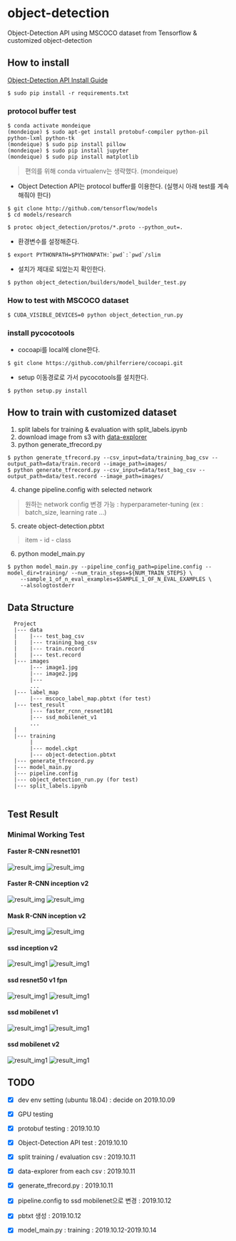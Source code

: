 # object-detection
Object-Detection API using MSCOCO dataset from Tensorflow & customized object-detection

## How to install 
[Object-Detection API Install Guide](https://github.com/tensorflow/models/blob/master/research/object_detection/g3doc/installation.md)
```
$ sudo pip install -r requirements.txt
```
### protocol buffer test
```
$ conda activate mondeique
(mondeique) $ sudo apt-get install protobuf-compiler python-pil python-lxml python-tk
(mondeique) $ sudo pip install pillow
(mondeique) $ sudo pip install jupyter
(mondeique) $ sudo pip install matplotlib 
```
> 편의를 위해 conda virtualenv는 생략했다. (mondeique)
- Object Detection API는 protocol buffer를 이용한다. (실행시 아래 test를 계속 해줘야 한다)
```
$ git clone http://github.com/tensorflow/models
$ cd models/research

$ protoc object_detection/protos/*.proto --python_out=.
```
- 환경변수를 설정해준다.
```
$ export PYTHONPATH=$PYTHONPATH:`pwd`:`pwd`/slim
```
- 설치가 제대로 되었는지 확인한다. 
```
$ python object_detection/builders/model_builder_test.py
```
### How to test with MSCOCO dataset
```
$ CUDA_VISIBLE_DEVICES=0 python object_detection_run.py
```
### install pycocotools
- cocoapi를 local에 clone한다.
```
$ git clone https://github.com/philferriere/cocoapi.git
```
- setup 이동경로로 가서 pycocotools를 설치한다.
```
$ python setup.py install 
```
## How to train with customized dataset

1. split labels for training & evaluation with split_labels.ipynb
2. download image from s3 with [data-explorer](https://github.com/mondeique/data-explorer)
3. python generate_tfrecord.py 
```
$ python generate_tfrecord.py --csv_input=data/training_bag_csv --output_path=data/train.record --image_path=images/
$ python generate_tfrecord.py --csv_input=data/test_bag_csv --output_path=data/test.record --image_path=images/
```

4. change pipeline.config with selected network
> 원하는 network config 변경 가능 : hyperparameter-tuning (ex : batch_size, learning rate ...)
5. create object-detection.pbtxt
> item - id - class
6. python model_main.py
```
$ python model_main.py --pipeline_config_path=pipeline.config --model_dir=training/ --num_train_steps=${NUM_TRAIN_STEPS} \
    --sample_1_of_n_eval_examples=$SAMPLE_1_OF_N_EVAL_EXAMPLES \
    --alsologtostderr
```
## Data Structure
```
  Project
  |--- data
  |    |--- test_bag_csv
  |    |--- training_bag_csv
  |    |--- train.record
  |    |--- test.record
  |--- images
       |--- image1.jpg
       |--- image2.jpg
       |---
       ...
  |--- label_map
       |--- mscoco_label_map.pbtxt (for test)
  |--- test_result
       |--- faster_rcnn_resnet101
       |--- ssd_mobilenet_v1
       ...
  |     
  |--- training
       |        
       |--- model.ckpt 
       |--- object-detection.pbtxt
  |--- generate_tfrecord.py
  |--- model_main.py
  |--- pipeline.config
  |--- object_detection_run.py (for test)
  |--- split_labels.ipynb
       
  ```
## Test Result
### Minimal Working Test
#### Faster R-CNN resnet101
![result_img](./test_result/faster_rcnn_resnet101/result_img2.jpg)
![result_img](./test_result/faster_rcnn_resnet101/result_img3.jpg)
#### Faster R-CNN inception v2
![result_img](./test_result/faster_rcnn_inception_v2/result_img2.jpg)
![result_img](./test_result/faster_rcnn_inception_v2/result_img3.jpg)
#### Mask R-CNN inception v2
![result_img](./test_result/mask_rcnn_inception_v2/result_img2.jpg)
![result_img](./test_result/mask_rcnn_inception_v2/result_img3.jpg)
#### ssd inception v2
![result_img1](./test_result/ssd_inception_v2/result_img2.jpg)
![result_img1](./test_result/ssd_inception_v2/result_img3.jpg)
#### ssd resnet50 v1 fpn
![result_img1](./test_result/ssd_resnet50_v1_fpn/result_img2.jpg)
![result_img1](./test_result/ssd_resnet50_v1_fpn/result_img3.jpg)
#### ssd mobilenet v1
![result_img1](./test_result/ssd_mobilenet_v1/result_img2.jpg)
![result_img1](./test_result/ssd_mobilenet_v1/result_img3.jpg)
#### ssd mobilenet v2
![result_img1](./test_result/ssd_mobilenet_v2/result_img2.jpg)
![result_img1](./test_result/ssd_mobilenet_v2/result_img3.jpg)
## TODO 

- [X] dev env setting (ubuntu 18.04) : decide on 2019.10.09
- [X] GPU testing
- [X] protobuf testing : 2019.10.10
- [X] Object-Detection API test : 2019.10.10
- [X] split training / evaluation csv : 2019.10.11
- [X] data-explorer from each csv : 2019.10.11
- [X] generate_tfrecord.py : 2019.10.11
- [X] pipeline.config to ssd mobilenet으로 변경 : 2019.10.12
- [X] pbtxt 생성 : 2019.10.12
- [X] model_main.py : training : 2019.10.12-2019.10.14

